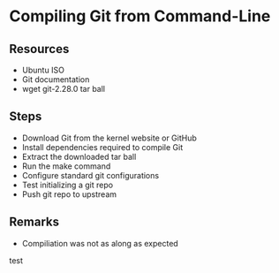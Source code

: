 # Compiling Git from Command-Line

## Resources
- Ubuntu ISO
- Git documentation
- wget git-2.28.0 tar ball

## Steps
- Download Git from the kernel website or GitHub
- Install dependencies required to compile Git
- Extract the downloaded tar ball
- Run the make command
- Configure standard git configurations
- Test initializing a git repo
- Push git repo to upstream


## Remarks
- Compiliation was not as along as expected

test

